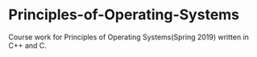 # Principles-of-Operating-Systems
Course work for Principles of Operating Systems(Spring 2019) written in C++ and C.

